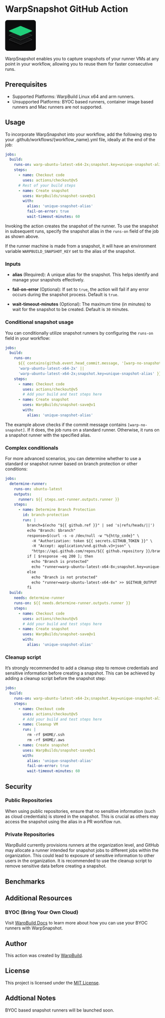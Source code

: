 # WarpSnapshot GitHub Action

<img src="images/logo.svg" alt="WarpSnapshot Logo" width="100"/>

WarpSnapshot enables you to capture snapshots of your runner VMs at any point in
your workflow, allowing you to reuse them for faster consecutive runs.

## Prerequisites

- Supported Platforms: WarpBuild Linux x64 and arm runners.
- Unsupported Platforms: BYOC based runners, container image based runners and
  Mac runners are not supported.

## Usage

To incorporate WarpSnapshot into your workflow, add the following step to your
.github/workflows/{workflow_name}.yml file, ideally at the end of the job:

```yaml
jobs:
  build:
    runs-on: warp-ubuntu-latest-x64-2x;snapshot.key=unique-snapshot-alias
    steps:
      - name: Checkout code
        uses: actions/checkout@v5
      # Rest of your build steps
      - name: Create snapshot
        uses: WarpBuilds/snapshot-save@v1
        with:
          alias: 'unique-snapshot-alias'
          fail-on-error: true
          wait-timeout-minutes: 60
```

Invoking the action creates the snapshot of the runner. To use the snapshot in
subsequent runs, specify the snapshot alias in the `runs-on` field of the job as
shown above.

If the runner machine is made from a snapshot, it will have an environment
variable `WARPBUILD_SNAPSHOT_KEY` set to the alias of the snapshot.

### Inputs

- **alias** (Required): A unique alias for the snapshot. This helps identify and
  manage your snapshots effectively.

- **fail-on-error** (Optional): If set to `true`, the action will fail if any
  error occurs during the snapshot process. Default is `true`.

- **wait-timeout-minutes** (Optional): The maximum time (in minutes) to wait for
  the snapshot to be created. Default is `30` minutes.

### Conditional snapshot usage

You can conditionally utilize snapshot runners by configuring the `runs-on`
field in your workflow:

```yaml
jobs:
  build:
    runs-on:
      ${{ contains(github.event.head_commit.message, '[warp-no-snapshot]') &&
      'warp-ubuntu-latest-x64-2x' ||
      'warp-ubuntu-latest-x64-2x;snapshot.key=unique-snapshot-alias' }}
    steps:
      - name: Checkout code
        uses: actions/checkout@v5
        # Add your build and test steps here
      - name: Create snapshot
        uses: WarpBuilds/snapshot-save@v1
        with:
          alias: 'unique-snapshot-alias'
```

The example above checks if the commit message contains `[warp-no-snapshot]`. If
it does, the job runs on a standard runner. Otherwise, it runs on a snapshot
runner with the specified alias.

### Complex conditionals

For more advanced scenarios, you can determine whether to use a standard or
snapshot runner based on branch protection or other conditions:

```yaml
jobs:
  determine-runner:
    runs-on: ubuntu-latest
    outputs:
      runner: ${{ steps.set-runner.outputs.runner }}
    steps:
      - name: Determine Branch Protection
        id: branch-protection
        run: |
          branch=$(echo "${{ github.ref }}" | sed 's|refs/heads/||')
          echo "Branch: $branch"
          response=$(curl -s -o /dev/null -w "%{http_code}" \
            -H "Authorization: token ${{ secrets.GITHUB_TOKEN }}" \
            -H "Accept: application/vnd.github.v3+json" \
            "https://api.github.com/repos/${{ github.repository }}/branches/$branch/protection")
          if [ $response -eq 200 ]; then
            echo "Branch is protected"
            echo "runner=warp-ubuntu-latest-x64-8x;snapshot.key=unique-snapshot-alias" >> $GITHUB_OUTPUT
          else
            echo "Branch is not protected"
            echo "runner=warp-ubuntu-latest-x64-8x" >> $GITHUB_OUTPUT
          fi
  build:
    needs: determine-runner
    runs-on: ${{ needs.determine-runner.outputs.runner }}
    steps:
      - name: Checkout code
        uses: actions/checkout@v5
        # Add your build and test steps here
      - name: Create snapshot
        uses: WarpBuilds/snapshot-save@v1
        with:
          alias: 'unique-snapshot-alias'
```

### Cleanup script

It’s strongly recommended to add a cleanup step to remove credentials and
sensitive information before creating a snapshot. This can be achieved by adding
a cleanup script before the snapshot step:

```yaml
jobs:
  build:
    runs-on: warp-ubuntu-latest-x64-2x;snapshot.key=unique-snapshot-alias
    steps:
      - name: Checkout code
        uses: actions/checkout@v5
        # Add your build and test steps here
      - name: Cleanup VM
        run: |
          rm -rf $HOME/.ssh
          rm -rf $HOME/.aws
      - name: Create snapshot
        uses: WarpBuilds/snapshot-save@v1
        with:
          alias: 'unique-snapshot-alias'
          fail-on-error: true
          wait-timeout-minutes: 60
```

## Security

### Public Repositories

When using public repositories, ensure that no sensitive information (such as
cloud credentials) is stored in the snapshot. This is crucial as others may
access the snapshot using the alias in a PR workflow run.

### Private Repositories

WarpBuild currently provisions runners at the organization level, and GitHub may
allocate a runner intended for snapshot jobs to different jobs within the
organization. This could lead to exposure of sensitive information to other
users in the organization. It is recommended to use the cleanup script to remove
sensitive data before creating a snapshot.

## Benchmarks

## Additional Resources

### BYOC (Bring Your Own Cloud)

Visit [WarpBuild Docs](https://docs.warpbuild.com/snapshot-runners/byoc) to
learn more about how you can use your BYOC runners with WarpSnapshot.

## Author

This action was created by [WarpBuild](https://warpbuild.com).

## License

This project is licensed under the [MIT License](LICENSE).

## Addtional Notes

BYOC based snapshot runners will be launched soon.
